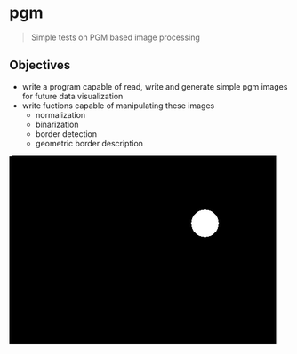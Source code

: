 # pgm
> Simple tests on PGM based image processing

## Objectives

* write a program capable of read, write and generate simple pgm images for future data visualization
* write fuctions capable of manipulating these images
  * normalization
  * binarization
  * border detection
  * geometric border description

![Input 1](in2.png)
